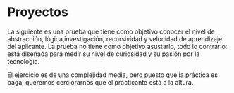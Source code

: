 # Proyectos

La siguiente es una prueba que tiene como objetivo conocer el nivel de abstracción, lógica,investigación, recursividad y velocidad de aprendizaje del aplicante. La prueba no tiene como objetivo asustarlo, todo lo contrario: está diseñada para medir su nivel de curiosidad y su pasión por la tecnología.

El ejercicio es de una complejidad media, pero puesto que la práctica es paga, queremos
cerciorarnos que el practicante está a la altura.
